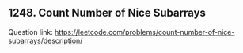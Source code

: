 ## 1248. Count Number of Nice Subarrays

Question link: https://leetcode.com/problems/count-number-of-nice-subarrays/description/